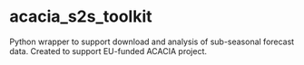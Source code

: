# acacia_s2s_toolkit
Python wrapper to support download and analysis of sub-seasonal forecast data. Created to support EU-funded ACACIA project.
